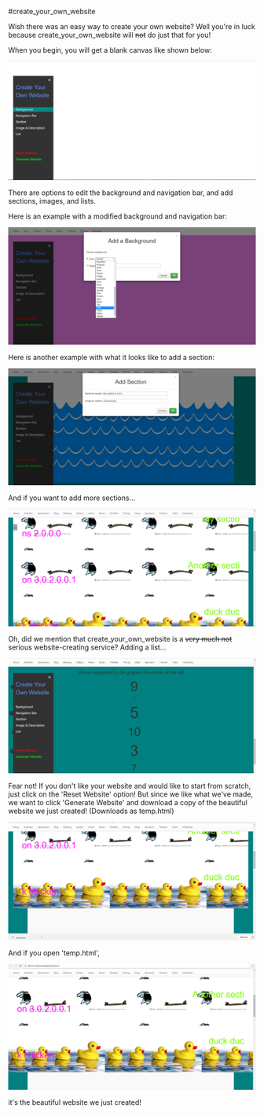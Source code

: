 #create_your_own_website

Wish there was an easy way to create your own website? Well you're in luck because create_your_own_website will ~~not~~ do just that for you! 


When you begin, you will get a blank canvas like shown below: 

![alt tag](https://github.com/l-tn3314/l-tn3314.github.io/blob/master/projects/create_your_own_website/img/blank_canvas.png)


There are options to edit the background and navigation bar, and add sections, images, and lists.

Here is an example with a modified background and navigation bar:

![alt tag](https://github.com/l-tn3314/l-tn3314.github.io/blob/master/projects/create_your_own_website/img/nav_and_bg.png)


Here is another example with what it looks like to add a section:

![alt tag](https://github.com/l-tn3314/l-tn3314.github.io/blob/master/projects/create_your_own_website/img/add_section.png)


And if you want to add more sections...

![alt tag](https://github.com/l-tn3314/l-tn3314.github.io/blob/master/projects/create_your_own_website/img/sections.png)


Oh, did we mention that create_your_own_website is a ~~very much not~~ serious website-creating service?
Adding a list...

![alt tag](https://github.com/l-tn3314/l-tn3314.github.io/blob/master/projects/create_your_own_website/img/list_gone_wrong.png)


Fear not! If you don't like your website and would like to start from scratch, just click on the 'Reset Website' option!
But since we like what we've made, we want to click 'Generate Website' and download a copy of the beautiful website we just created! (Downloads as temp.html)

![alt tag](https://github.com/l-tn3314/l-tn3314.github.io/blob/master/projects/create_your_own_website/img/download.png)


And if you open 'temp.html',

![alt tag](https://github.com/l-tn3314/l-tn3314.github.io/blob/master/projects/create_your_own_website/img/copy.png)

it's the beautiful website we just created!

